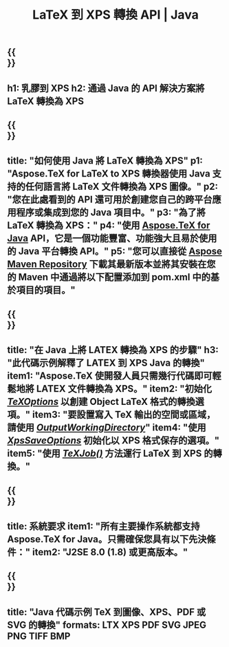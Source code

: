 ﻿---
translation: true
template: /_templates/_conversion-child-java.md
title: LaTeX 到 XPS 轉換 API | Java
description: LaTeX 到 XPS 的轉換功能。將此本地 Java 庫集成到您的項目中，或使用跨平台應用程序將 LaTeX 轉換為 XPS。
keywords: latex 到 xps api java，latex2xps 集成
url: /java/conversion/latex-to-xps/
family: tex
platformtag: java
feature: conversion
informat: LATEX
outformat: XPS
otherformats: PNG JPEG TIFF BMP PDF SVG
---

{{<section banner>}}
---
h1: 乳膠到 XPS
h2: 通過 Java 的 API 解決方案將 LaTeX 轉換為 XPS
---

{{<section overview>}}
---
title: "如何使用 Java 將 LaTeX 轉換為 XPS"
p1: "Aspose.TeX for LaTeX to XPS 轉換器使用 Java 支持的任何語言將 LaTeX 文件轉換為 XPS 圖像。"
p2: "您在此處看到的 API 還可用於創建您自己的跨平台應用程序或集成到您的 Java 項目中。"
p3: "為了將 LaTeX 轉換為 XPS："
p4: "使用 [Aspose.TeX for Java](https://products.aspose.com/tex/java) API，它是一個功能豐富、功能強大且易於使用的 Java 平台轉換 API。"
p5: "您可以直接從 [Aspose Maven Repository](https://repository.aspose.com/tex/) 下載其最新版本並將其安裝在您的 Maven 中通過將以下配置添加到 pom.xml 中的基於項目的項目。"
---

{{<section feature1>}}
---
title: "在 Java 上將 LATEX 轉換為 XPS 的步驟"
h3: "此代碼示例解釋了 LATEX 到 XPS Java 的轉換"
item1: "Aspose.TeX 使開發人員只需幾行代碼即可輕鬆地將 LATEX 文件轉換為 XPS。"
item2: "初始化 [*TeXOptions*](https://reference.aspose.com/tex/java/com.aspose.tex/TeXOptions) 以創建 Object LaTeX 格式的轉換選項。"
item3: "要設置寫入 TeX 輸出的空間或區域，請使用 [*OutputWorkingDirectory*](https://reference.aspose.com/tex/java/com.aspose.tex/TeXOptions#getOutputWorkingDirectory--)"
item4: "使用 [*XpsSaveOptions*](https://reference.aspose.com/tex/java/com.aspose.tex.rendering/XpsSaveOptions) 初始化以 XPS 格式保存的選項。"
item5: "使用 [*TeXJob()*](https://reference.aspose.com/tex/java/com.aspose.tex/TeXJob) 方法運行 LaTeX 到 XPS 的轉換。"
---

{{<section feature2>}}
---
title: 系統要求
item1: "所有主要操作系統都支持 Aspose.TeX for Java。只需確保您具有以下先決條件："
item2: "J2SE 8.0 (1.8) 或更高版本。"
---

{{<section widget>}}
---
title: "Java 代碼示例 TeX 到圖像、XPS、PDF 或 SVG 的轉換"
formats: LTX XPS PDF SVG JPEG PNG TIFF BMP
---